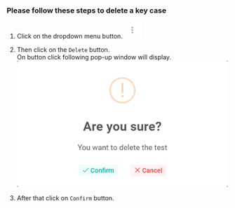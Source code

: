 ### Please follow these steps to delete a key case
1. Click on the dropdown menu button.
![menu_btn](../../../../assets/file/documentation/common-images/menu_btn.jpg)

2. Then click on the ```Delete``` button. </br> On button click following pop-up window will display.
![delete key case](../../../../assets/file/documentation/key-case/images/delete_key_case.png)

3. After that click on ```Confirm``` button.
